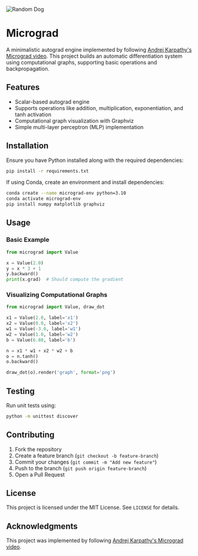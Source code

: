 ![Random Dog](https://dog.ceo/api/breeds/image/random)

# Micrograd

A minimalistic autograd engine implemented by following [Andrej Karpathy's Micrograd video](https://www.youtube.com/watch?v=VMj-3S1tku0&t=1s). This project builds an automatic differentiation system using computational graphs, supporting basic operations and backpropagation.

## Features
- Scalar-based autograd engine
- Supports operations like addition, multiplication, exponentiation, and tanh activation
- Computational graph visualization with Graphviz
- Simple multi-layer perceptron (MLP) implementation

## Installation
Ensure you have Python installed along with the required dependencies:

```bash
pip install -r requirements.txt
```

If using Conda, create an environment and install dependencies:

```bash
conda create --name micrograd-env python=3.10
conda activate micrograd-env
pip install numpy matplotlib graphviz
```

## Usage
### Basic Example
```python
from micrograd import Value

x = Value(2.0)
y = x * 3 + 1
y.backward()
print(x.grad)  # Should compute the gradient
```

### Visualizing Computational Graphs
```python
from micrograd import Value, draw_dot

x1 = Value(2.0, label='x1')
x2 = Value(0.0, label='x2')
w1 = Value(-3.0, label='w1')
w2 = Value(1.0, label='w2')
b = Value(6.88, label='b')

n = x1 * w1 + x2 * w2 + b
o = n.tanh()
o.backward()

draw_dot(o).render('graph', format='png')
```

## Testing
Run unit tests using:
```bash
python -m unittest discover
```

## Contributing
1. Fork the repository
2. Create a feature branch (`git checkout -b feature-branch`)
3. Commit your changes (`git commit -m "Add new feature"`)
4. Push to the branch (`git push origin feature-branch`)
5. Open a Pull Request

## License
This project is licensed under the MIT License. See `LICENSE` for details.

## Acknowledgments
This project was implemented by following [Andrej Karpathy's Micrograd video](https://www.youtube.com/watch?v=VMj-3S1tku0&t=1s).
